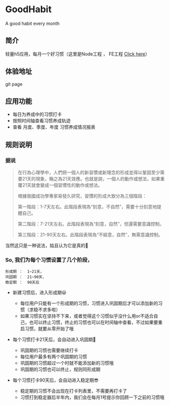 # GoodHabit
 A good habit every month
 
## 简介
轻量h5应用，每月一个好习惯（这里是Node工程 ， FE工程 [Click here](https://github.com/DaemonYue/goodhabit)）

## 体验地址
git page

## 应用功能

- 每日为养成中的习惯打卡
- 按照时间轴查看习惯养成轨迹
- 查看 月度、季度、年度 习惯养成情况报表

## 规则说明

### 据说

> 在行為心理學中，人們把一個人的新習慣或新理念的形成並得以鞏固至少需要21天的現象，稱之為21天效應。也就是說，一個人的動作或想法，如果重覆21天就會變成一個習慣性的動作或想法。  
>
> 根據我國成功學專家易發久研究，習慣的形成大致分為三個階段：
> 
> 第一階段：1-7天左右。此階段表現為“刻意，不自然”，需要十分刻意地提醒自己。
> 
> 第二階段：7-21天左右。此階段表現為“刻意，自然”，但還需要意識控制。
> 
> 第三階段：21-90天左右。此階段表現為“不經意，自然”，無需意識控制。

当然这只是一种说法，姑且认为它是真的:new_moon_with_face:

### So, 我们为每个习惯设置了几个阶段， 

```
形成期 ：  1~21天，
巩固期 ：  21~90天，
稳定期 ：  90天后  
```

- 新建习惯后，进入形成期:smiley:
    - 每位用户只能有一个形成期的习惯，习惯进入巩固期后才可以添加新的习惯（求稳不求多啦）
    - 如果习惯实在坚持不下来，或者觉得这个习惯似乎没什么用or不适合自己，也可以终止习惯，终止的习惯也可以在时间轴中查看，不过如果要重启习惯，就要从零开始了哦

- 每个习惯打卡21天后，会自动进入巩固期:muscle:
    - 巩固期的习惯也需要继续打卡
    - 每位用户最多有两个巩固期的习惯
    - 巩固期的习惯超过一个时就不能添加新的习惯哦
    - 巩固期的习惯也可以终止，规则同形成期
    
- 每个习惯打卡90天后，会自动进入稳定期:sunglasses:
    - 稳定期的习惯不会出现在打卡列表里，不需要再打卡了
    - 习惯打到稳定器后半年内，我们会在每月1号提示你回顾一下之前的习惯哦
    